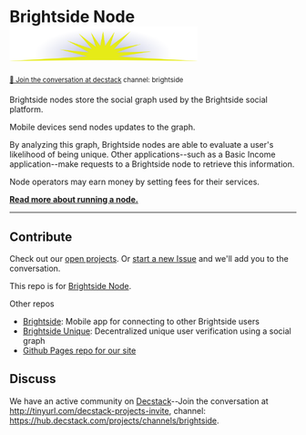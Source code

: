 # Brightside Node <img width="330px" src="images/brightside.svg"/>
<sup>[💬 Join the conversation at decstack](http://tinyurl.com/decstack-projects-invite) channel: brightside</sup>

Brightside nodes store the social graph used by the Brightside social platform.

Mobile devices send nodes updates to the graph.

By analyzing this graph, Brightside nodes are able to evaluate a user's likelihood of being unique. Other applications--such as a Basic Income application--make requests to a Brightside node to retrieve this information.

Node operators may earn money by setting fees for their services.

__[Read more about running a node.](node.md)__

---
## Contribute

Check out our [open projects](https://github.com/Brightside-Social/brightside-node/projects).  Or [start a new Issue](https://github.com/Brightside-Social/brightside-node/issues) and we'll add you to the conversation.

This repo is for [Brightside Node](https://github.com/Brightside-Social/brightside-node).

Other repos
* [Brightside](https://github.com/Brightside-Social/brightside): Mobile app for connecting to other Brightside users
* [Brightside Unique](https://github.com/Brightside-Social/brightside-unique): Decentralized unique user verification using a social graph
* [Github Pages repo for our site](https://github.com/Brightside-Social/Brightside-Social.github.io)

## Discuss

We have an active community on [Decstack](http://decstack.com/)--Join the conversation at http://tinyurl.com/decstack-projects-invite, channel: https://hub.decstack.com/projects/channels/brightside.
